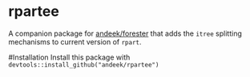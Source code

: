 # rpartee
A companion package for [andeek/forester](https://github.com/andeek/forestr) that adds the `itree` splitting mechanisms to current version of `rpart`.

#Installation
Install this package with `devtools::install_github("andeek/rpartee")`
